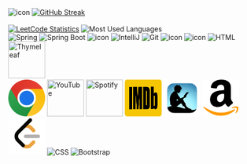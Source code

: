 <div >
   <div>
       <img src="https://techstack-generator.vercel.app/java-icon.svg" alt="icon" width="170" height="170" title="Java"/>
       <a href="https://git.io/streak-stats"><img src="https://streak-stats.demolab.com?user=lubomir-m&card_width=525&card_height=170" 
           alt="GitHub Streak" title="Total Contributions"/></a>
   </div>

   <br>

   <div>
      <a href="https://leetcode.com/u/lubomir-m/"> 
         <img src="https://leetcard.jacoblin.cool/lubomir-m?theme=light&font=Noto%20Sans&animation=true" 
            height="150" title="LeetCode Statistics"/></a>
      <img src="https://github-readme-stats.vercel.app/api/top-langs/?username=lubomir-m&layout=compact&langs_count=8" 
         height="150" title="Most Used Languages"/>
   </div>
   
  <div>
    <img width="75" src="https://user-images.githubusercontent.com/25181517/117201470-f6d56780-adec-11eb-8f7c-e70e376cfd07.png" alt="Spring"    
        title="Spring"/>
    <img width="75" src="https://user-images.githubusercontent.com/25181517/183891303-41f257f8-6b3d-487c-aa56-c497b880d0fb.png" alt="Spring Boot" 
      title="Spring Boot"/>
    <img src="https://techstack-generator.vercel.app/mysql-icon.svg" alt="icon" width="75" height="75" title="MySQL"/>
    <img width="75" src="https://user-images.githubusercontent.com/25181517/192108890-200809d1-439c-4e23-90d3-b090cf9a4eea.png" alt="IntelliJ" 
        title="IntelliJ IDEA"/>
    <img width="75" src="https://user-images.githubusercontent.com/25181517/192108372-f71d70ac-7ae6-4c0d-8395-51d8870c2ef0.png" alt="Git" title="Git"/>
    <img src="https://techstack-generator.vercel.app/github-icon.svg" alt="icon" width="75" height="75" title="GitHub"/>
    <img src="https://techstack-generator.vercel.app/js-icon.svg" alt="icon" width="75" height="75" title="JavaScript"/>
    <img width="75" src="https://user-images.githubusercontent.com/25181517/192158954-f88b5814-d510-4564-b285-dff7d6400dad.png" alt="HTML" title="HTML"/>
     <img height="75" width="75" src="https://cdn.simpleicons.org/thymeleaf" title="Thymeleaf"/>
  </div>
  
  <div>
     <img height="75" width="75" src="icons/google_chrome.webp" title="Google Chrome"/>
     <img height="75" width="75" src="https://cdn.simpleicons.org/youtube" title="YouTube"/>
     <img height="75" width="75" src="https://cdn.simpleicons.org/spotify" title="Spotify"/>
     <img height="75" width="75" src="icons/imdb.svg" title="IMDb"/>
     <img height="75" width="75" src="icons/kindle.webp" title="Kindle"/>
     <img height="75" width="75" src="icons/amazon.svg" title="Amazon"/>
     <img height="75" width="75" src="icons/leetcode.png" title="LeetCode"/>
    <img width="75" src="https://user-images.githubusercontent.com/25181517/183898674-75a4a1b1-f960-4ea9-abcb-637170a00a75.png" alt="CSS" title="CSS"/>
    <img width="75" src="https://user-images.githubusercontent.com/25181517/183898054-b3d693d4-dafb-4808-a509-bab54cf5de34.png" alt="Bootstrap" 
         title="Bootstrap"/>
  </div>
  
</div>
